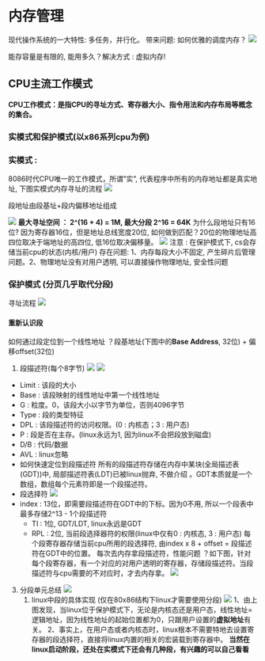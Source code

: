 # 内存管理
现代操作系统的一大特性: 多任务，并行化。
带来问题: 如何优雅的调度内存？
![][image-1]

能存容量是有限的, 能用多久？解决方式 : 虚拟内存!
## CPU主流工作模式
**CPU工作模式：是指CPU的寻址方式、寄存器大小、指令用法和内存布局等概念的集合。**
### 实模式和保护模式(以x86系列cpu为例)
### 实模式 :
8086时代CPU唯一的工作模式，所谓”实”, 代表程序中所有的内存地址都是真实地址, 下图实模式内存寻址的流程
![][image-2]

段地址由段基址+段内偏移地址组成

![][image-3]
**最大寻址空间 ： 2^(16  + 4) = 1M, 最大分段 2^16 = 64K**
为什么段地址只有16位? 因为寄存器16位，但是地址总线宽度20位, 如何做到匹配？20位的物理地址高四位取决于端地址的高四位, 低16位取决偏移量。
![][image-4]
注意 : 在保护模式下, cs会存储当前cpu的状态(内核/用户)
存在问题: 1、内存每段大小不固定, 产生碎片后管理问题。2、物理地址没有对用户透明, 可以直接操作物理地址, 安全性问题
### 保护模式 (分页几乎取代分段)
寻址流程
![][image-5]
#### 重新认识段
如何通过段定位到一个线性地址 ？段基地址(下图中的**Base Address**, 32位) + 偏移offset(32位)
1. 段描述符(每个8字节)
 ![][image-6] ![][image-7]
- Limit : 该段的大小
-  Base : 该段映射的线性地址中第一个线性地址
- G : 粒度。0，该段大小以字节为单位，否则4096字节
- Type : 段的类型特征
- DPL : 该段描述符的访问权限。(0 : 内核态；3 : 用户态)
- P : 段是否在主存。(linux永远为1, 因为linux不会把段放到磁盘)
- D/B : 代码/数据
- AVL : linux忽略
- 如何快速定位到段描述符
	所有的段描述符存储在内存中某块(全局描述表(GDT))中, 局部描述符表(LDT)已被linux抛弃, 不做介绍 。GDT本质就是一个数组，数组每个元素符即是一个段描述符。
- 段选择符
 ![][image-8]
- index : 13位，即需要段描述符在GDT中的下标。因为0不用, 所以一个段表中最多存储2^13 - 1个段描述符
	- TI : 1位, GDT/LDT, linux永远是GDT
	- RPL : 2位, 当前段选择器符的权限(linux中仅有0 : 内核态, 3 : 用户态)
	每个段寄存器存储当前cpu所用的段选择符, 由index x 8 + offset = 段描述符在GDT中的位置。
	每次去内存拿段描述符，性能问题 ？如下图，针对每个段寄存器，有一个对应的对用户透明的寄存器，存储段描述符。当段描述符与cpu需要的不对应时，才去内存拿。
![][image-9]
3. 分段单元总结
	![][image-10]
	1. linux中段的具体实现 (仅在80x86结构下linux才需要使用分段)
![][image-11]
1、由上图发现，当linux位于保护模式下，无论是内核态还是用户态，线性地址=逻辑地址，因为线性地址的起始位置都为0，只跟用户设置的**虚拟地址**有关。
2、事实上，在用户态或者内核态时，linux根本不需要特地去设置寄存器的段选择符，直接将linux内置的相关的宏装载到寄存器中。
**当然在linux启动阶段，还处在实模式下还会有几种段，有兴趣的可以自己看看**

[image-1]:	pic/1.png
[image-2]:	pic/2.png
[image-3]:	pic/3.png
[image-4]:	pic/4.png
[image-5]:	pic/5.png
[image-6]:	pic/6.png
[image-7]:	pic/7.png
[image-8]:	pic/8.png
[image-9]:	pic/9.png
[image-10]:	pic/10.png
[image-11]:	pic/11.png